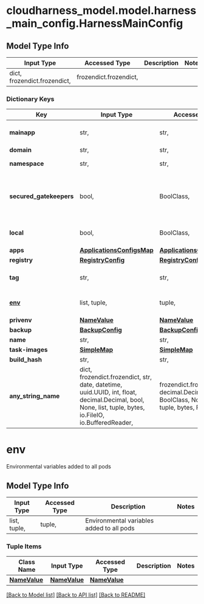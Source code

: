 # cloudharness_model.model.harness_main_config.HarnessMainConfig

## Model Type Info
Input Type | Accessed Type | Description | Notes
------------ | ------------- | ------------- | -------------
dict, frozendict.frozendict,  | frozendict.frozendict,  |  | 

### Dictionary Keys
Key | Input Type | Accessed Type | Description | Notes
------------ | ------------- | ------------- | ------------- | -------------
**mainapp** | str,  | str,  | Defines the app to map to the root domain | 
**domain** | str,  | str,  | The root domain | 
**namespace** | str,  | str,  | The K8s namespace. | 
**secured_gatekeepers** | bool,  | BoolClass,  | Enables/disables Gatekeepers on secured applications. Set to false for testing/development | 
**local** | bool,  | BoolClass,  | If set to true, local DNS mapping is added to pods. | 
**apps** | [**ApplicationsConfigsMap**](ApplicationsConfigsMap.md) | [**ApplicationsConfigsMap**](ApplicationsConfigsMap.md) |  | 
**registry** | [**RegistryConfig**](RegistryConfig.md) | [**RegistryConfig**](RegistryConfig.md) |  | [optional] 
**tag** | str,  | str,  | Docker tag used to push/pull the built images. | [optional] 
**[env](#env)** | list, tuple,  | tuple,  | Environmental variables added to all pods | [optional] 
**privenv** | [**NameValue**](NameValue.md) | [**NameValue**](NameValue.md) |  | [optional] 
**backup** | [**BackupConfig**](BackupConfig.md) | [**BackupConfig**](BackupConfig.md) |  | [optional] 
**name** | str,  | str,  | Base name | [optional] 
**task-images** | [**SimpleMap**](SimpleMap.md) | [**SimpleMap**](SimpleMap.md) |  | [optional] 
**build_hash** | str,  | str,  |  | [optional] 
**any_string_name** | dict, frozendict.frozendict, str, date, datetime, uuid.UUID, int, float, decimal.Decimal, bool, None, list, tuple, bytes, io.FileIO, io.BufferedReader,  | frozendict.frozendict, str, decimal.Decimal, BoolClass, NoneClass, tuple, bytes, FileIO | any string name can be used but the value must be the correct type | [optional]

# env

Environmental variables added to all pods

## Model Type Info
Input Type | Accessed Type | Description | Notes
------------ | ------------- | ------------- | -------------
list, tuple,  | tuple,  | Environmental variables added to all pods | 

### Tuple Items
Class Name | Input Type | Accessed Type | Description | Notes
------------- | ------------- | ------------- | ------------- | -------------
[**NameValue**](NameValue.md) | [**NameValue**](NameValue.md) | [**NameValue**](NameValue.md) |  | 

[[Back to Model list]](../../README.md#documentation-for-models) [[Back to API list]](../../README.md#documentation-for-api-endpoints) [[Back to README]](../../README.md)

